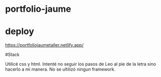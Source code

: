 # portfolio-jaume

# deploy
https://portfoliojaumetaller.netlify.app/

#Stack

Utilicé css y html. Intenté no seguir los pasos de Leo al pie de la letra sino hacerlo a mi manera.
No se ultilizó ningun framework.
